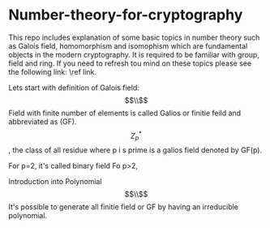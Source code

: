 # Number-theory-for-cryptography


This repo includes explanation of some basic topics in number theory such as
Galois field, homomorphism and isomophism which are fundamental objects in the modern cryptography. 
It is required to be familiar with group, field and ring. If you need to refresh tou mind on these topics please see the following link: \ref link. 

Lets start with  definition of Galois field: 
$$\\$$
Field with finite number of elements is called Galios or finitie feild  and abbreviated as (GF). 
$$Z^*_p$$,  the class of all residue where p i s prime is a galios field denoted by GF(p).

 For p=2, it's called binary field 
 Fo p>2, 
 
 
 Introduction into Polynomial
 $$\\$$
 It's possible to generate all finitie field or GF by having an irreducible polynomial. 
 
